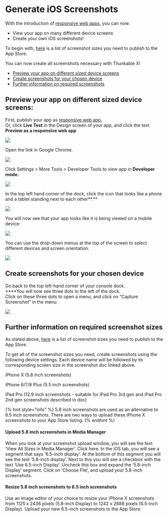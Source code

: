 # Generate iOS Screenshots

With the introduction of [responsive web apps,](publish-as-a-web-app-pro.md#responsive-web-app) you can now:

* View your app on many different device screens
* Create your own iOS screenshots!

To begin with, [here](https://help.apple.com/app-store-connect/#/devd274dd925) is a list of screenshot sizes you need to publish to the App Store.

You can now create all screenshots necessary with Thunkable X!

* [Preview your app on different sized device screens](generate-ios-screenshots.md#preview-your-app-on-different-sized-device-screens)
* [Create screenshots for your chosen device](generate-ios-screenshots.md#create-screenshots-for-your-chosen-device)
* [Further information on required screenshots](generate-ios-screenshots.md#further-information-on-required-screenshot-sizes)

## **Preview your app on different sized device screens:**

First, publish your app as [responsive web app.](https://docs.thunkable.com/publish-as-a-web-app-pro#responsive-web-app)  
Or, click **Live Test**  in the Design screen of your app, and click the text **Preview as a responsive web app**

![](.gitbook/assets/screenshot%20%281%29.png)

Open the link in Google Chrome.

![](.gitbook/assets/1.png)

Click Settings &gt; More Tools &gt; Developer Tools to view app in **Developer mode.**

![](.gitbook/assets/2.jpeg)

In the top left hand corner of the dock, click the icon that looks like a phone and a tablet standing next to each other**.**

![](.gitbook/assets/screen-shot-2020-06-19-at-11.10.32-pm.png)

You will now see that your app looks like it is being viewed on a mobile device:

![](.gitbook/assets/6.png)

You can use the drop-down menus at the top of the screen to select different devices and screen orientation.

![](.gitbook/assets/7.png)

## **Create screenshots for your chosen device**

Go back to the top left-hand corner of your console dock.  
****You will now see three dots to the left of the dock.   
Click on these three dots to open a menu, and click on “Capture Screenshot” in the menu.

![](.gitbook/assets/8.png)

## **Further information on required screenshot sizes**

As stated above, [here](https://help.apple.com/app-store-connect/#/devd274dd925) is a list of screenshot sizes you need to publish to the App Store.

To get all of the screenshot sizes you need, create screenshots using the following device settings. Each device name will be followed by its corresponding screen size in the screenshot doc linked above.

iPhone X \(5.8 inch screenshots\)

iPhone 6/7/8 Plus \(5.5 inch screenshots\)

iPad Pro \(12.9 inch screenshots - suitable for iPad Pro 3rd gen and iPad Pro 2nd gen screenshots described in doc\)

{% hint style="info" %}
5.8 inch screenshots are used as an alternative to 6.5 inch screenshots. There are two ways to upload these iPhone X screenshots to your App Store listing:
{% endhint %}

#### Upload 5.8 inch screenshots in Media Manager

When you look at your screenshot upload window, you will see the text ‘View All Sizes in Media Manager’. Click here. In the iOS tab, you will see a segment that says ‘6.5-inch display’. At the bottom of this segment you will see the text ‘5.8-inch display’. Next to this you will see a checkbox with the text ‘Use 6.5-inch Display’. Uncheck this box and expand the ‘5.8-inch Display’ segment. Click on ‘Choose File’, and upload your 5.8-inch screenshots.

#### Resize 5.8 inch screenshots to 6.5 inch screenshots

Use an image editor of your choice to resize your iPhone X screenshots from 1125 x 2436 pixels \(5.8-inch Display\) to 1242 x 2688 pixels \(6.5-inch Display\). Upload your new 6.5-inch screenshots to the App Store.

